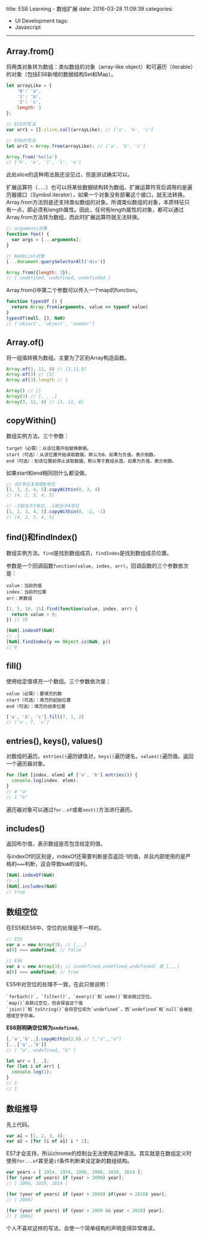 title: ES6 Learning - 数组扩展
date: 2016-03-28 11:09:39
categories:
- UI Development
tags:
- Javascript
---

## Array.from()

将两类对象转为数组：类似数组的对象（array-like object）和可遍历（iterable）的对象（包括ES6新增的数据结构Set和Map）。

```javascript
let arrayLike = {
    '0': 'a',
    '1': 'b',
    '2': 'c',
    length: 3
};

// ES5的写法
var arr1 = [].slice.call(arrayLike); // ['a', 'b', 'c']

// ES6的写法
let arr2 = Array.from(arrayLike); // ['a', 'b', 'c']

Array.from('hello')
// ['h', 'e', 'l', 'l', 'o']
```

此处slice的这种用法我还没见过，但是测试确实可以。

扩展运算符（`...`）也可以将某些数据结构转为数组。扩展运算符背后调用的是遍历器接口（Symbol.iterator），如果一个对象没有部署这个接口，就无法转换。Array.from方法则是还支持类似数组的对象。所谓类似数组的对象，本质特征只有一点，即必须有length属性。因此，任何有length属性的对象，都可以通过Array.from方法转为数组，而此时扩展运算符就无法转换。

```javascript
// arguments对象
function foo() {
  var args = [...arguments];
}

// NodeList对象
[...document.querySelectorAll('div')]

Array.from({length: 3});
// [ undefined, undefined, undefinded ]
```

Array.from()中第二个参数可以传入一个map的function。

```javascript
function typesOf () {
  return Array.from(arguments, value => typeof value)
}
typesOf(null, [], NaN)
// ['object', 'object', 'number']
```

## Array.of()

将一组值转换为数组。主要为了区别Array构造函数。

```javascript
Array.of(3, 11, 8) // [3,11,8]
Array.of(3) // [3]
Array.of(3).length // 1

Array() // []
Array(3) // [, , ,]
Array(3, 11, 8) // [3, 11, 8]
```

## copyWithin()

数组实例方法。三个参数：

    target（必需）：从该位置开始替换数据。
    start（可选）：从该位置开始读取数据，默认为0。如果为负值，表示倒数。
    end（可选）：到该位置前停止读取数据，默认等于数组长度。如果为负值，表示倒数。

如果start和end相同则什么都没做。

```javascript
// 将3号位复制到0号位
[1, 2, 3, 4, 5].copyWithin(0, 3, 4)
// [4, 2, 3, 4, 5]

// -2相当于3号位，-1相当于4号位
[1, 2, 3, 4, 5].copyWithin(0, -2, -1)
// [4, 2, 3, 4, 5]
```

## find()和findIndex()

数组实例方法。`find`是找到数组成员，`findIndex`是找到数组成员位置。

参数是一个回调函数`function(value, index, arr)`，回调函数的三个参数依次是：

    value：当前的值
    index：当前的位置
    arr：原数组

```javascript
[1, 5, 10, 15].find(function(value, index, arr) {
  return value > 9;
}) // 10

[NaN].indexOf(NaN)
// -1
[NaN].findIndex(y => Object.is(NaN, y))
// 0
```

## fill()

使用给定值填充一个数组。三个参数依次是：

    value（必需）：要填充的数
    start（可选）：填充的起始位置
    end（可选）：填充的结束位置

```javascript
['a', 'b', 'c'].fill(7, 1, 2)
// ['a', 7, 'c']
```

## entries(), keys(), values()

对数组的遍历。`entries()`遍历键值对，`keys()`遍历键名，`values()`遍历值。返回一个遍历器对象。

```javascript
for (let [index, elem] of ['a', 'b'].entries()) {
  console.log(index, elem);
}
// 0 "a"
// 1 "b"
```

遍历器对象可以通过`for..of`或者`next()`方法进行遍历。

## includes()

返回布尔值，表示数组是否包含给定的值。

与indexOf的区别是，indexOf还需要判断是否返回-1的值，并且内部使用的是严格的`===`判断，这会导致`NaN`的误判。

```javascript
[NaN].indexOf(NaN)
// -1
[NaN].includes(NaN)
// true
```

## 数组空位

在ES5和ES6中，空位的处理是不一样的。

```javascript
// ES5
var a = new Array(3); // [,,,]
a[0] === undefined; // false

// ES6
var a = new Array(3); // [undefined,undefined,undefined] 或 [,,,]
a[0] === undefined; // true
```

ES5中对空位的处理不一致，在此只做说明：

    `forEach()`, `filter()`, `every()`和`some()`都会跳过空位。
    `map()`会跳过空位，但会保留这个值
    `join()`和`toString()`会将空位视为`undefined`，而`undefined`和`null`会被处理成空字符串。

__ES6则明确空位转为`undefined`__。

```javascript
[,'a','b',,].copyWithin(2,0) // [,"a",,"a"]
[...['a',,'b']]
// [ "a", undefined, "b" ]

let arr = [, ,];
for (let i of arr) {
  console.log(1);
}
// 1
// 1
```

## 数组推导

先上代码。

```javascript
var a1 = [1, 2, 3, 4];
var a2 = [for (i of a1) i * 2];
```

ES7才会支持，所以chrome的控制台无法使用这种语法。其实就是在数组定义时使用`for...of`甚至是`if`条件判断来设定新的数组结构。

```javascript
var years = [ 1954, 1974, 1990, 2006, 2010, 2014 ];
[for (year of years) if (year > 2000) year];
// [ 2006, 2010, 2014 ]

[for (year of years) if (year > 2000) if(year < 2010) year];
// [ 2006]

[for (year of years) if (year > 2000 && year < 2010) year];
// [ 2006]
```

个人不喜欢这样的写法，会使一个简单结构的声明变得异常难读。